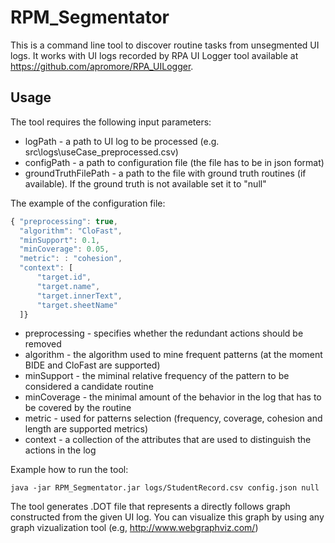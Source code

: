 # RPM_Segmentator

This is a command line tool to discover routine tasks from unsegmented UI logs. It works with UI logs recorded by RPA UI Logger tool available at https://github.com/apromore/RPA_UILogger. 

## Usage

The tool requires the following input parameters:

* logPath - a path to UI log to be processed (e.g. src\logs\useCase_preprocessed.csv)
* configPath - a path to configuration file (the file has to be in json format)
* groundTruthFilePath - a path to the file with ground truth routines (if available). If the ground truth is not available set it to "null"

The example of the configuration file:

```javascript
{ "preprocessing": true,
  "algorithm": "CloFast",
  "minSupport": 0.1,
  "minCoverage": 0.05,
  "metric": : "cohesion",
  "context": [
      "target.id",
      "target.name",
      "target.innerText",
      "target.sheetName"
  ]}
```

* preprocessing - specifies whether the redundant actions should be removed
* algorithm - the algorithm used to mine frequent patterns (at the moment BIDE and CloFast are supported)
* minSupport - the miminal relative frequency of the pattern to be considered a candidate routine
* minCoverage - the minimal amount of the behavior in the log that has to be covered by the routine
* metric - used for patterns selection (frequency, coverage, cohesion and length are supported metrics)
* context - a collection of the attributes that are used to distinguish the actions in the log

Example how to run the tool:

```
java -jar RPM_Segmentator.jar logs/StudentRecord.csv config.json null
```

The tool generates .DOT file that represents a directly follows graph constructed from the given UI log. You can visualize this graph by using any graph vizualization tool (e.g, http://www.webgraphviz.com/)
